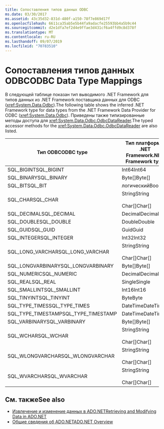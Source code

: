 ```yaml
---
title: Сопоставления типов данных ODBC
ms.date: 03/30/2017
ms.assetid: 43c35d32-831d-480f-a150-78f7e869d17f
ms.openlocfilehash: 6611ca35ab5e5b44fa9adacfe25593bb4a5b9c44
ms.sourcegitcommit: d2e1dfa7ef2d4e9ffae3d431cf6a4ffd9c8d378f
ms.translationtype: MT
ms.contentlocale: ru-RU
ms.lasthandoff: 09/07/2019
ms.locfileid: "70783510"
---
```

# <a name="odbc-data-type-mappings"></a><span data-ttu-id="92576-102">Сопоставления типов данных ODBC</span><span class="sxs-lookup"><span data-stu-id="92576-102">ODBC Data Type Mappings</span></span>
<span data-ttu-id="92576-103">В следующей таблице показан тип выводимого .NET Framework для типов данных из .NET Framework поставщика данных для ODBC (<xref:System.Data.Odbc>).</span><span class="sxs-lookup"><span data-stu-id="92576-103">The following table shows the inferred .NET Framework type for data types from the .NET Framework Data Provider for ODBC (<xref:System.Data.Odbc>).</span></span> <span data-ttu-id="92576-104">Приведены также типизированные методы доступа для <xref:System.Data.Odbc.OdbcDataReader>.</span><span class="sxs-lookup"><span data-stu-id="92576-104">The typed accessor methods for the <xref:System.Data.Odbc.OdbcDataReader> are also listed.</span></span>  
  
|<span data-ttu-id="92576-105">Тип ODBC</span><span class="sxs-lookup"><span data-stu-id="92576-105">ODBC type</span></span>|<span data-ttu-id="92576-106">Тип платформы .NET Framework</span><span class="sxs-lookup"><span data-stu-id="92576-106">.NET Framework type</span></span>|<span data-ttu-id="92576-107">.NET Framework типизированный метод доступа</span><span class="sxs-lookup"><span data-stu-id="92576-107">.NET Framework typed accessor</span></span>|  
|---------------|----------------------------------------------------------------------|--------------------------------------------------------------------------------|  
|<span data-ttu-id="92576-108">SQL_BIGINT</span><span class="sxs-lookup"><span data-stu-id="92576-108">SQL_BIGINT</span></span>|<span data-ttu-id="92576-109">Int64</span><span class="sxs-lookup"><span data-stu-id="92576-109">Int64</span></span>|<span data-ttu-id="92576-110">GetInt64()</span><span class="sxs-lookup"><span data-stu-id="92576-110">GetInt64()</span></span>|  
|<span data-ttu-id="92576-111">SQL_BINARY</span><span class="sxs-lookup"><span data-stu-id="92576-111">SQL_BINARY</span></span>|<span data-ttu-id="92576-112">Byte[]</span><span class="sxs-lookup"><span data-stu-id="92576-112">Byte[]</span></span>|<span data-ttu-id="92576-113">GetBytes()</span><span class="sxs-lookup"><span data-stu-id="92576-113">GetBytes()</span></span>|  
|<span data-ttu-id="92576-114">SQL_BIT</span><span class="sxs-lookup"><span data-stu-id="92576-114">SQL_BIT</span></span>|<span data-ttu-id="92576-115">логический</span><span class="sxs-lookup"><span data-stu-id="92576-115">Boolean</span></span>|<span data-ttu-id="92576-116">GetBoolean()</span><span class="sxs-lookup"><span data-stu-id="92576-116">GetBoolean()</span></span>|  
|<span data-ttu-id="92576-117">SQL_CHAR</span><span class="sxs-lookup"><span data-stu-id="92576-117">SQL_CHAR</span></span>|<span data-ttu-id="92576-118">String</span><span class="sxs-lookup"><span data-stu-id="92576-118">String</span></span><br /><br /> <span data-ttu-id="92576-119">Char[]</span><span class="sxs-lookup"><span data-stu-id="92576-119">Char[]</span></span>|<span data-ttu-id="92576-120">GetString()</span><span class="sxs-lookup"><span data-stu-id="92576-120">GetString()</span></span><br /><br /> <span data-ttu-id="92576-121">GetChars()</span><span class="sxs-lookup"><span data-stu-id="92576-121">GetChars()</span></span>|  
|<span data-ttu-id="92576-122">SQL_DECIMAL</span><span class="sxs-lookup"><span data-stu-id="92576-122">SQL_DECIMAL</span></span>|<span data-ttu-id="92576-123">Decimal</span><span class="sxs-lookup"><span data-stu-id="92576-123">Decimal</span></span>|<span data-ttu-id="92576-124">GetDecimal()</span><span class="sxs-lookup"><span data-stu-id="92576-124">GetDecimal()</span></span>|  
|<span data-ttu-id="92576-125">SQL_DOUBLE</span><span class="sxs-lookup"><span data-stu-id="92576-125">SQL_DOUBLE</span></span>|<span data-ttu-id="92576-126">Double</span><span class="sxs-lookup"><span data-stu-id="92576-126">Double</span></span>|<span data-ttu-id="92576-127">GetDouble()</span><span class="sxs-lookup"><span data-stu-id="92576-127">GetDouble()</span></span>|  
|<span data-ttu-id="92576-128">SQL_GUID</span><span class="sxs-lookup"><span data-stu-id="92576-128">SQL_GUID</span></span>|<span data-ttu-id="92576-129">Guid</span><span class="sxs-lookup"><span data-stu-id="92576-129">Guid</span></span>|<span data-ttu-id="92576-130">GetGuid()</span><span class="sxs-lookup"><span data-stu-id="92576-130">GetGuid()</span></span>|  
|<span data-ttu-id="92576-131">SQL_INTEGER</span><span class="sxs-lookup"><span data-stu-id="92576-131">SQL_INTEGER</span></span>|<span data-ttu-id="92576-132">Int32</span><span class="sxs-lookup"><span data-stu-id="92576-132">Int32</span></span>|<span data-ttu-id="92576-133">GetInt32()</span><span class="sxs-lookup"><span data-stu-id="92576-133">GetInt32()</span></span>|  
|<span data-ttu-id="92576-134">SQL_LONG_VARCHAR</span><span class="sxs-lookup"><span data-stu-id="92576-134">SQL_LONG_VARCHAR</span></span>|<span data-ttu-id="92576-135">String</span><span class="sxs-lookup"><span data-stu-id="92576-135">String</span></span><br /><br /> <span data-ttu-id="92576-136">Char[]</span><span class="sxs-lookup"><span data-stu-id="92576-136">Char[]</span></span>|<span data-ttu-id="92576-137">GetString()</span><span class="sxs-lookup"><span data-stu-id="92576-137">GetString()</span></span><br /><br /> <span data-ttu-id="92576-138">GetChars()</span><span class="sxs-lookup"><span data-stu-id="92576-138">GetChars()</span></span>|  
|<span data-ttu-id="92576-139">SQL_LONGVARBINARY</span><span class="sxs-lookup"><span data-stu-id="92576-139">SQL_LONGVARBINARY</span></span>|<span data-ttu-id="92576-140">Byte[]</span><span class="sxs-lookup"><span data-stu-id="92576-140">Byte[]</span></span>|<span data-ttu-id="92576-141">GetBytes()</span><span class="sxs-lookup"><span data-stu-id="92576-141">GetBytes()</span></span>|  
|<span data-ttu-id="92576-142">SQL_NUMERIC</span><span class="sxs-lookup"><span data-stu-id="92576-142">SQL_NUMERIC</span></span>|<span data-ttu-id="92576-143">Decimal</span><span class="sxs-lookup"><span data-stu-id="92576-143">Decimal</span></span>|<span data-ttu-id="92576-144">GetDecimal()</span><span class="sxs-lookup"><span data-stu-id="92576-144">GetDecimal()</span></span>|  
|<span data-ttu-id="92576-145">SQL_REAL</span><span class="sxs-lookup"><span data-stu-id="92576-145">SQL_REAL</span></span>|<span data-ttu-id="92576-146">Single</span><span class="sxs-lookup"><span data-stu-id="92576-146">Single</span></span>|<span data-ttu-id="92576-147">GetFloat()</span><span class="sxs-lookup"><span data-stu-id="92576-147">GetFloat()</span></span>|  
|<span data-ttu-id="92576-148">SQL_SMALLINT</span><span class="sxs-lookup"><span data-stu-id="92576-148">SQL_SMALLINT</span></span>|<span data-ttu-id="92576-149">Int16</span><span class="sxs-lookup"><span data-stu-id="92576-149">Int16</span></span>|<span data-ttu-id="92576-150">GetInt16()</span><span class="sxs-lookup"><span data-stu-id="92576-150">GetInt16()</span></span>|  
|<span data-ttu-id="92576-151">SQL_TINYINT</span><span class="sxs-lookup"><span data-stu-id="92576-151">SQL_TINYINT</span></span>|<span data-ttu-id="92576-152">Byte</span><span class="sxs-lookup"><span data-stu-id="92576-152">Byte</span></span>|<span data-ttu-id="92576-153">GetByte()</span><span class="sxs-lookup"><span data-stu-id="92576-153">GetByte()</span></span>|  
|<span data-ttu-id="92576-154">SQL_TYPE_TIMES</span><span class="sxs-lookup"><span data-stu-id="92576-154">SQL_TYPE_TIMES</span></span>|<span data-ttu-id="92576-155">DateTime</span><span class="sxs-lookup"><span data-stu-id="92576-155">DateTime</span></span>|<span data-ttu-id="92576-156">GetDateTime()</span><span class="sxs-lookup"><span data-stu-id="92576-156">GetDateTime()</span></span>|  
|<span data-ttu-id="92576-157">SQL_TYPE_TIMESTAMP</span><span class="sxs-lookup"><span data-stu-id="92576-157">SQL_TYPE_TIMESTAMP</span></span>|<span data-ttu-id="92576-158">DateTime</span><span class="sxs-lookup"><span data-stu-id="92576-158">DateTime</span></span>|<span data-ttu-id="92576-159">GetDateTime()</span><span class="sxs-lookup"><span data-stu-id="92576-159">GetDateTime()</span></span>|  
|<span data-ttu-id="92576-160">SQL_VARBINARY</span><span class="sxs-lookup"><span data-stu-id="92576-160">SQL_VARBINARY</span></span>|<span data-ttu-id="92576-161">Byte[]</span><span class="sxs-lookup"><span data-stu-id="92576-161">Byte[]</span></span>|<span data-ttu-id="92576-162">GetBytes()</span><span class="sxs-lookup"><span data-stu-id="92576-162">GetBytes()</span></span>|  
|<span data-ttu-id="92576-163">SQL_WCHAR</span><span class="sxs-lookup"><span data-stu-id="92576-163">SQL_WCHAR</span></span>|<span data-ttu-id="92576-164">String</span><span class="sxs-lookup"><span data-stu-id="92576-164">String</span></span><br /><br /> <span data-ttu-id="92576-165">Char[]</span><span class="sxs-lookup"><span data-stu-id="92576-165">Char[]</span></span>|<span data-ttu-id="92576-166">GetString()</span><span class="sxs-lookup"><span data-stu-id="92576-166">GetString()</span></span><br /><br /> <span data-ttu-id="92576-167">GetChars()</span><span class="sxs-lookup"><span data-stu-id="92576-167">GetChars()</span></span>|  
|<span data-ttu-id="92576-168">SQL_WLONGVARCHAR</span><span class="sxs-lookup"><span data-stu-id="92576-168">SQL_WLONGVARCHAR</span></span>|<span data-ttu-id="92576-169">String</span><span class="sxs-lookup"><span data-stu-id="92576-169">String</span></span><br /><br /> <span data-ttu-id="92576-170">Char[]</span><span class="sxs-lookup"><span data-stu-id="92576-170">Char[]</span></span>|<span data-ttu-id="92576-171">GetString()</span><span class="sxs-lookup"><span data-stu-id="92576-171">GetString()</span></span><br /><br /> <span data-ttu-id="92576-172">GetChars()</span><span class="sxs-lookup"><span data-stu-id="92576-172">GetChars()</span></span>|  
|<span data-ttu-id="92576-173">SQL_WVARCHAR</span><span class="sxs-lookup"><span data-stu-id="92576-173">SQL_WVARCHAR</span></span>|<span data-ttu-id="92576-174">String</span><span class="sxs-lookup"><span data-stu-id="92576-174">String</span></span><br /><br /> <span data-ttu-id="92576-175">Char[]</span><span class="sxs-lookup"><span data-stu-id="92576-175">Char[]</span></span>|<span data-ttu-id="92576-176">GetString()</span><span class="sxs-lookup"><span data-stu-id="92576-176">GetString()</span></span><br /><br /> <span data-ttu-id="92576-177">GetChars()</span><span class="sxs-lookup"><span data-stu-id="92576-177">GetChars()</span></span>|  
  
## <a name="see-also"></a><span data-ttu-id="92576-178">См. также</span><span class="sxs-lookup"><span data-stu-id="92576-178">See also</span></span>

- [<span data-ttu-id="92576-179">Извлечение и изменение данных в ADO.NET</span><span class="sxs-lookup"><span data-stu-id="92576-179">Retrieving and Modifying Data in ADO.NET</span></span>](retrieving-and-modifying-data.md)
- [<span data-ttu-id="92576-180">Общие сведения об ADO.NET</span><span class="sxs-lookup"><span data-stu-id="92576-180">ADO.NET Overview</span></span>](ado-net-overview.md)
